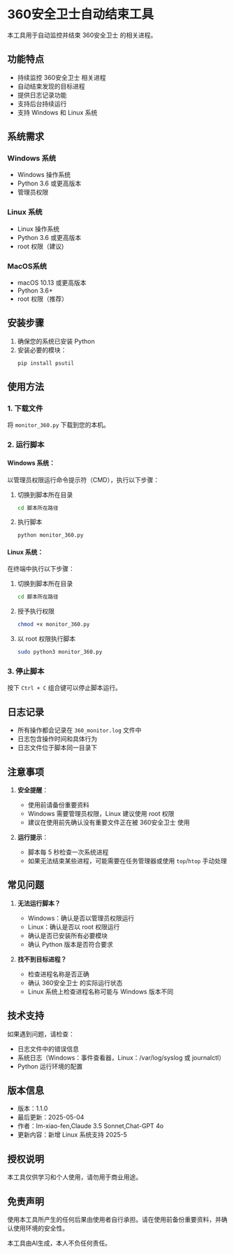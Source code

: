 # 360安全卫士自动结束工具

本工具用于自动监控并结束 360安全卫士 的相关进程。

## 功能特点

- 持续监控 360安全卫士 相关进程
- 自动结束发现的目标进程
- 提供日志记录功能
- 支持后台持续运行
- 支持 Windows 和 Linux 系统

## 系统需求

### Windows 系统
- Windows 操作系统
- Python 3.6 或更高版本
- 管理员权限

### Linux 系统
- Linux 操作系统
- Python 3.6 或更高版本
- root 权限（建议)

### MacOS系统
- macOS 10.13 或更高版本
- Python 3.6+
- root 权限（推荐）


## 安装步骤

1. 确保您的系统已安装 Python
2. 安装必要的模块：
   ```bash
   pip install psutil
   ```

## 使用方法

### 1. 下载文件
将 `monitor_360.py` 下载到您的本机。

### 2. 运行脚本

#### Windows 系统：
以管理员权限运行命令提示符（CMD），执行以下步骤：

1. 切换到脚本所在目录
   ```bash
   cd 脚本所在路径
   ```

2. 执行脚本
   ```bash
   python monitor_360.py
   ```

#### Linux 系统：
在终端中执行以下步骤：

1. 切换到脚本所在目录
   ```bash
   cd 脚本所在路径
   ```

2. 授予执行权限
   ```bash
   chmod +x monitor_360.py
   ```

3. 以 root 权限执行脚本
   ```bash
   sudo python3 monitor_360.py
   ```

### 3. 停止脚本
按下 `Ctrl + C` 组合键可以停止脚本运行。

## 日志记录

- 所有操作都会记录在 `360_monitor.log` 文件中
- 日志包含操作时间和具体行为
- 日志文件位于脚本同一目录下

## 注意事项

1. **安全提醒**：
   - 使用前请备份重要资料
   - Windows 需要管理员权限，Linux 建议使用 root 权限
   - 建议在使用前先确认没有重要文件正在被 360安全卫士 使用

2. **运行提示**：
   - 脚本每 5 秒检查一次系统进程
   - 如果无法结束某些进程，可能需要在任务管理器或使用 `top`/`htop` 手动处理

## 常见问题

1. **无法运行脚本？**
   - Windows：确认是否以管理员权限运行
   - Linux：确认是否以 root 权限运行
   - 确认是否已安装所有必要模块
   - 确认 Python 版本是否符合要求

2. **找不到目标进程？**
   - 检查进程名称是否正确
   - 确认 360安全卫士 的实际运行状态
   - Linux 系统上检查进程名称可能与 Windows 版本不同

## 技术支持

如果遇到问题，请检查：
- 日志文件中的错误信息
- 系统日志（Windows：事件查看器，Linux：/var/log/syslog 或 journalctl）
- Python 运行环境的配置

## 版本信息

- 版本：1.1.0
- 最后更新：2025-05-04
- 作者：lm-xiao-fen,Claude 3.5 Sonnet,Chat-GPT 4o
- 更新内容：新增 Linux 系统支持 2025-5

## 授权说明

本工具仅供学习和个人使用，请勿用于商业用途。

## 免责声明

使用本工具所产生的任何后果由使用者自行承担。请在使用前备份重要资料，并确认使用环境的安全性。

本工具由AI生成，本人不负任何责任。

